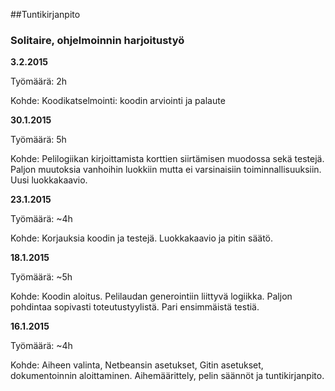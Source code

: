 ﻿##Tuntikirjanpito
### Solitaire, ohjelmoinnin harjoitustyö

**3.2.2015**

Työmäärä: 2h

Kohde: Koodikatselmointi: koodin arviointi ja palaute

**30.1.2015**

Työmäärä: 5h

Kohde: Pelilogiikan kirjoittamista korttien siirtämisen muodossa sekä testejä. Paljon muutoksia vanhoihin luokkiin mutta ei varsinaisiin toiminnallisuuksiin. Uusi luokkakaavio.

**23.1.2015**

Työmäärä: ~4h

Kohde: Korjauksia koodin ja testejä. Luokkakaavio ja pitin säätö.

**18.1.2015**

Työmäärä: ~5h

Kohde: Koodin aloitus. Pelilaudan generointiin liittyvä logiikka. Paljon pohdintaa sopivasti toteutustyylistä. Pari ensimmäistä testiä.


**16.1.2015**

Työmäärä: ~4h

Kohde: Aiheen valinta, Netbeansin asetukset, Gitin asetukset, dokumentoinnin aloittaminen. Aihemäärittely, pelin säännöt ja tuntikirjanpito.

